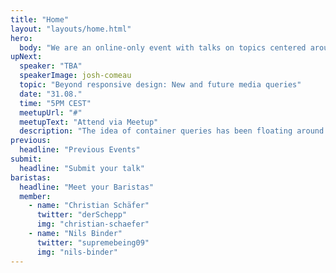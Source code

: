 ```yaml
---
title: "Home"
layout: "layouts/home.html"
hero:
  body: "We are an online-only event with talks on topics centered around CSS."
upNext:
  speaker: "TBA"
  speakerImage: josh-comeau
  topic: "Beyond responsive design: New and future media queries"
  date: "31.08."
  time: "5PM CEST"
  meetupUrl: "#"
  meetupText: "Attend via Meetup"
  description: "The idea of container queries has been floating around for at least a decade. Let's take a look at the evolution of this idea, the challenges, why it hasn't been implemented, its future, and algorithmic layouts we can achieve with CSS today."
previous:
  headline: "Previous Events"
submit:
  headline: "Submit your talk"
baristas:
  headline: "Meet your Baristas"
  member:
    - name: "Christian Schäfer"
      twitter: "derSchepp"
      img: "christian-schaefer"
    - name: "Nils Binder"
      twitter: "supremebeing09"
      img: "nils-binder"
---
```

